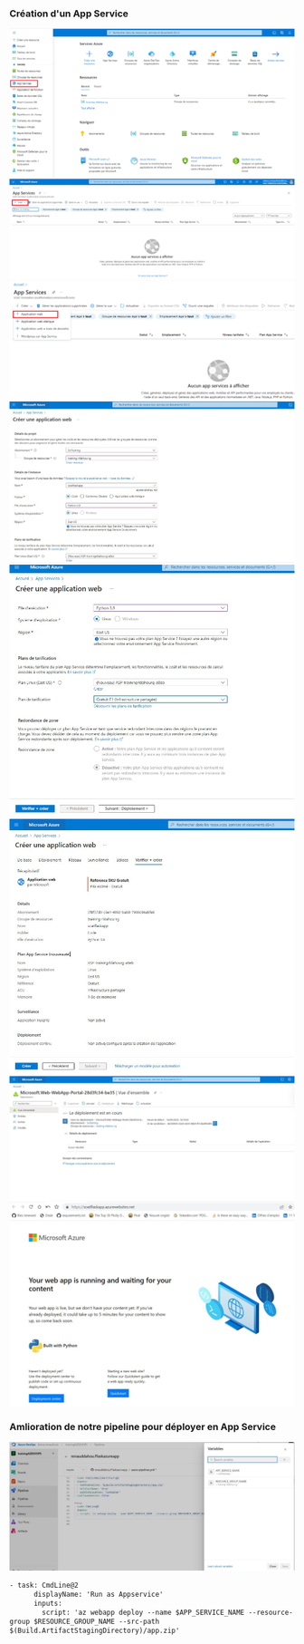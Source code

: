 ### Création d'un App Service

![Texte alternatif](./images/r61.png)
![Texte alternatif](./images/r62.png)
![Texte alternatif](./images/r63.png)
![Texte alternatif](./images/r64.png)
![Texte alternatif](./images/r65.png)
![Texte alternatif](./images/r66.png)
![Texte alternatif](./images/r67.png)
![Texte alternatif](./images/r68.png)

### Amlioration de notre pipeline pour déployer en App Service

![Texte alternatif](./images/r69.png)
```
- task: CmdLine@2
      displayName: 'Run as Appservice'
      inputs:
        script: 'az webapp deploy --name $APP_SERVICE_NAME --resource-group $RESOURCE_GROUP_NAME --src-path $(Build.ArtifactStagingDirectory)/app.zip'
           
```


```python

```
